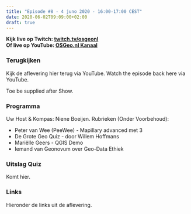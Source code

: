 ```yaml
---
title: "Episode #8 - 4 juno 2020 - 16:00-17:00 CEST"
date: 2020-06-02T09:09:00+02:00
draft: true
---
```

__Kijk live op Twitch: [twitch.tv/osgeonl](https://twitch.tv/osgeonl)__  
__Of live op YouTube: [OSGeo.nl Kanaal](https://www.youtube.com/channel/UCvSAN6ur4RoGUqxtvmgsb8g)__

### Terugkijken
Kijk de aflevering hier terug via YouTube. Watch the episode back here via YouTube.

Toe be supplied after Show.

### Programma

Uw Host & Kompas: Niene Boeijen. Rubrieken (Onder Voorbehoud):

* Peter van Wee (PeeWee) - Mapillary advanced met 3
* De Grote Geo Quiz - door Willem Hoffmans
* Mariëlle Geers - QGIS Demo
* Iemand van Geonovum over Geo-Data Ethiek

### Uitslag Quiz

Komt hier.

### Links

Hieronder de links uit de aflevering.
